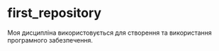 # first_repository
Моя дисципліна використовується для створення та використання програмного забезпечення.
